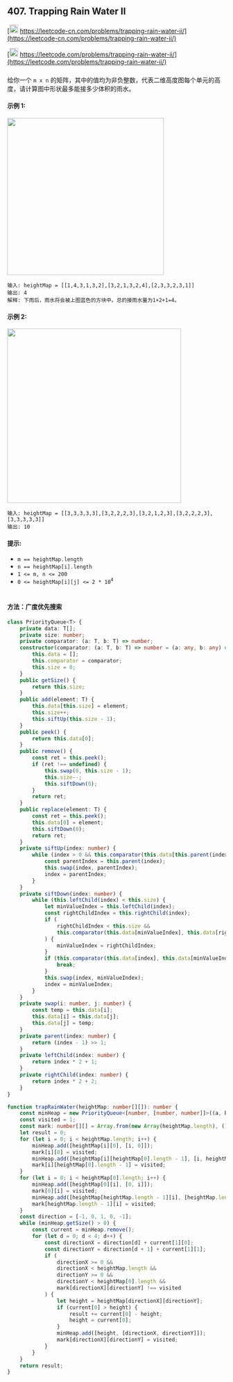 ## 407. Trapping Rain Water II

[<img src="https://static.leetcode-cn.com/cn-mono-assets/production/assets/logo-dark-cn.c42314a8.svg" height="20" /> https://leetcode-cn.com/problems/trapping-rain-water-ii/](https://leetcode-cn.com/problems/trapping-rain-water-ii/)

[<img src="https://assets.leetcode.com/static_assets/public/webpack_bundles/images/logo-dark.e99485d9b.svg" height="20"/> https://leetcode.com/problems/trapping-rain-water-ii/](https://leetcode.com/problems/trapping-rain-water-ii/)

###

给你一个 `m x n` 的矩阵，其中的值均为非负整数，代表二维高度图每个单元的高度，请计算图中形状最多能接多少体积的雨水。

#### 示例 1:

<img src="https://assets.leetcode.com/uploads/2021/04/08/trap1-3d.jpg" width="361" />

```
输入: heightMap = [[1,4,3,1,3,2],[3,2,1,3,2,4],[2,3,3,2,3,1]]
输出: 4
解释: 下雨后，雨水将会被上图蓝色的方块中。总的接雨水量为1+2+1=4。
```

#### 示例 2:

<img src="https://assets.leetcode.com/uploads/2021/04/08/trap2-3d.jpg" width="401" />

```
输入: heightMap = [[3,3,3,3,3],[3,2,2,2,3],[3,2,1,2,3],[3,2,2,2,3],[3,3,3,3,3]]
输出: 10
```

#### 提示:

-   `m == heightMap.length`
-   `n == heightMap[i].length`
-   `1 <= m, n <= 200`
-   `0 <= heightMap[i][j] <= 2 * 10`<sup>`4`</sup>

#

#### 方法：广度优先搜索

```ts
class PriorityQueue<T> {
    private data: T[];
    private size: number;
    private comparator: (a: T, b: T) => number;
    constructor(comparator: (a: T, b: T) => number = (a: any, b: any) => a - b) {
        this.data = [];
        this.comparator = comparator;
        this.size = 0;
    }
    public getSize() {
        return this.size;
    }
    public add(element: T) {
        this.data[this.size] = element;
        this.size++;
        this.siftUp(this.size - 1);
    }
    public peek() {
        return this.data[0];
    }
    public remove() {
        const ret = this.peek();
        if (ret !== undefined) {
            this.swap(0, this.size - 1);
            this.size--;
            this.siftDown(0);
        }
        return ret;
    }
    public replace(element: T) {
        const ret = this.peek();
        this.data[0] = element;
        this.siftDown(0);
        return ret;
    }
    private siftUp(index: number) {
        while (index > 0 && this.comparator(this.data[this.parent(index)], this.data[index]) > 0) {
            const parentIndex = this.parent(index);
            this.swap(index, parentIndex);
            index = parentIndex;
        }
    }
    private siftDown(index: number) {
        while (this.leftChild(index) < this.size) {
            let minValueIndex = this.leftChild(index);
            const rightChildIndex = this.rightChild(index);
            if (
                rightChildIndex < this.size &&
                this.comparator(this.data[minValueIndex], this.data[rightChildIndex]) > 0
            ) {
                minValueIndex = rightChildIndex;
            }
            if (this.comparator(this.data[index], this.data[minValueIndex]) < 0) {
                break;
            }
            this.swap(index, minValueIndex);
            index = minValueIndex;
        }
    }
    private swap(i: number, j: number) {
        const temp = this.data[i];
        this.data[i] = this.data[j];
        this.data[j] = temp;
    }
    private parent(index: number) {
        return (index - 1) >> 1;
    }
    private leftChild(index: number) {
        return index * 2 + 1;
    }
    private rightChild(index: number) {
        return index * 2 + 2;
    }
}

function trapRainWater(heightMap: number[][]): number {
    const minHeap = new PriorityQueue<[number, [number, number]]>((a, b) => a[0] - b[0]);
    const visited = 1;
    const mark: number[][] = Array.from(new Array(heightMap.length), () => new Array(heightMap[0].length));
    let result = 0;
    for (let i = 0; i < heightMap.length; i++) {
        minHeap.add([heightMap[i][0], [i, 0]]);
        mark[i][0] = visited;
        minHeap.add([heightMap[i][heightMap[0].length - 1], [i, heightMap[0].length - 1]]);
        mark[i][heightMap[0].length - 1] = visited;
    }
    for (let i = 0; i < heightMap[0].length; i++) {
        minHeap.add([heightMap[0][i], [0, i]]);
        mark[0][i] = visited;
        minHeap.add([heightMap[heightMap.length - 1][i], [heightMap.length - 1, i]]);
        mark[heightMap.length - 1][i] = visited;
    }
    const direction = [-1, 0, 1, 0, -1];
    while (minHeap.getSize() > 0) {
        const current = minHeap.remove();
        for (let d = 0; d < 4; d++) {
            const directionX = direction[d] + current[1][0];
            const directionY = direction[d + 1] + current[1][1];
            if (
                directionX >= 0 &&
                directionX < heightMap.length &&
                directionY >= 0 &&
                directionY < heightMap[0].length &&
                mark[directionX][directionY] !== visited
            ) {
                let height = heightMap[directionX][directionY];
                if (current[0] > height) {
                    result += current[0] - height;
                    height = current[0];
                }
                minHeap.add([height, [directionX, directionY]]);
                mark[directionX][directionY] = visited;
            }
        }
    }
    return result;
}
```
